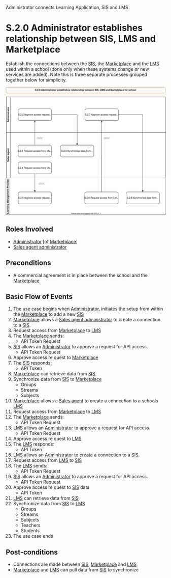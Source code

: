 Administrator connects Learning Application, SIS and LMS
# S.2.0 Administrator establishes relationship between SIS, LMS and Marketplace

Establish the connections between the [SIS](../services/school-information-system.md), the [Marketplace](../services/marketplace.md) and the [LMS](../services/learning-management-system.md) used within a school (done only when these systems change or new services are added).  Note this is three separate processes grouped together below for simplicity.

![Process Diagram](../diagrams/process-diagrams-S.2.0.svg)

## Roles Involved

  - [Administrator](../roles/administrator.md) [of [Marketplace](../services/marketplace.md)]
  - [Sales agent administrator](../roles/sales-agent.md)

## Preconditions

  - A commercial agreement is in place between the school and the [Marketplace](../services/marketplace.md)

## Basic Flow of Events



1. The use case begins when [Administrator](../roles/administrator.md), initiates the setup from within the [Marketplace](../services/marketplace.md) to add a new [SIS](../services/school-information-system.md)
2. [Marketplace](../services/marketplace.md) allows a [Sales agent administrator](../roles/sales-agent.md) to create a connection to a [SIS](../services/school-information-system.md).
3. Request access from [Marketplace](../services/marketplace.md) to [LMS](../services/learning-management-system.md)
4. The [Marketplace](../services/marketplace.md) sends:
   - API Token Request
5. [SIS](../services/school-information-system.md) allows an [Administrator](../roles/administrator.md) to approve a request for API access.
   - API Token Request
6. Approve access re	quest to [Marketplace](../services/marketplace.md)
7. The [SIS](../services/school-information-system.md) responds:
   - API Token
8. [Marketplace](../services/marketplace.md) can retrieve data from [SIS](../services/school-information-system.md).
9. Synchronize data from [SIS](../services/school-information-system.md) to [Marketplace](../services/marketplace.md)
   - Groups
   - Streams
   - Subjects
10. [Marketplace](../services/marketplace.md) allows a [Sales agent](../roles/sales-agent.md) to create a connection to a schools [LMS](../services/learning-management-system.md)
11. Request access from [Marketplace](../services/marketplace.md) to [LMS](../services/learning-management-system.md)
12. The [Marketplace](../services/marketplace.md) sends:
    - API Token Request
13. [LMS](../services/learning-management-system.md) allows an [Administrator](../roles/administrator.md) to approve a request for API access.
    - API Token Request
14. Approve access re	quest to [LMS](../services/learning-management-system.md)
15. The [LMS](../services/learning-management-system.md) responds:
    - API Token
13. [LMS](../services/learning-management-system.md) allows an [Administrator](../roles/administrator.md) to create a connection to a [SIS](../services/school-information-system.md).
14. Request access from [LMS](../services/learning-management-system.md) to [SIS](../services/school-information-system.md)
15. The [LMS](../services/learning-management-system.md) sends:
    - API Token Request
16. [SIS](../services/school-information-system.md) allows an [Administrator](../roles/administrator.md) to approve a request for API access.
    - API Token Request
17. Approve access re	quest to [SIS](../services/school-information-system.md) data
    - API Token
19. [LMS](../services/learning-management-system.md) can retrieve data from [SIS](../services/school-information-system.md)
20. Synchronize data from [SIS](../services/school-information-system.md) to [LMS](../services/learning-management-system.md)
    - Groups
    - Streams
    - Subjects
    - Teachers
    - Students
21. The use case ends

## Post-conditions

  - Connections are made between [SIS](../services/school-information-system.md), [Marketplace](../services/marketplace.md) and [LMS](../services/learning-management-system.md)
  - [Marketplace](../services/marketplace.md) and [LMS](../services/learning-management-system.md) can pull data from [SIS](../services/school-information-system.md) to synchronize
